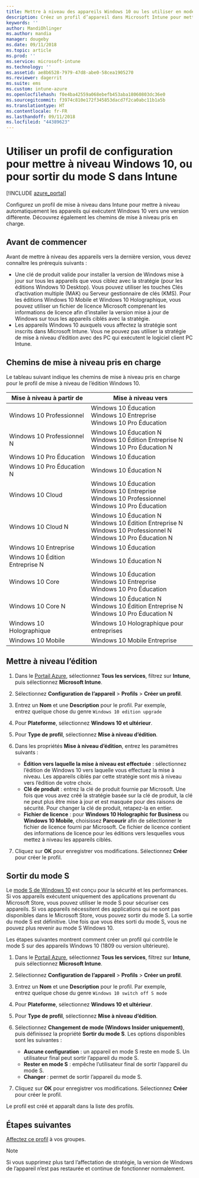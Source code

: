 ```yaml
---
title: Mettre à niveau des appareils Windows 10 ou les utiliser en mode S avec Microsoft Intune - Azure | Microsoft Docs
description: Créez un profil d’appareil dans Microsoft Intune pour mettre à niveau les appareils Windows 10 vers d’autres éditions. Par exemple, vous pouvez effectuer une mise à niveau de Windows 10 Professionnel vers Windows 10 Entreprise. Vous pouvez également activer le mode S sur un appareil, ou sortir de ce mode, à l’aide du profil de configuration. Découvrez également les chemins de mise à niveau pris en charge pour Windows 10 Professionnel, Édition N, Éducation, Cloud, Entreprise, Standard, Holographique et Mobile.
keywords: ''
author: MandiOhlinger
ms.author: mandia
manager: dougeby
ms.date: 09/11/2018
ms.topic: article
ms.prod: ''
ms.service: microsoft-intune
ms.technology: ''
ms.assetid: ae8b6528-7979-47d8-abe0-58cea1905270
ms.reviewer: dagerrit
ms.suite: ems
ms.custom: intune-azure
ms.openlocfilehash: f0e4ba42559a068ebefb453aba18060803dc36e0
ms.sourcegitcommit: f3974c810e172f345853dacd7f2ca0abc11b1a5b
ms.translationtype: HT
ms.contentlocale: fr-FR
ms.lasthandoff: 09/11/2018
ms.locfileid: "44389623"
---
```

# <a name="use-a-configuration-profile-to-upgrade-windows-10-or-switch-from-s-mode-in-intune"></a>Utiliser un profil de configuration pour mettre à niveau Windows 10, ou pour sortir du mode S dans Intune
[!INCLUDE [azure_portal](./includes/azure_portal.md)]

Configurez un profil de mise à niveau dans Intune pour mettre à niveau automatiquement les appareils qui exécutent Windows 10 vers une version différente. Découvrez également les chemins de mise à niveau pris en charge.

## <a name="before-you-begin"></a>Avant de commencer
Avant de mettre à niveau des appareils vers la dernière version, vous devez connaître les prérequis suivants :

- Une clé de produit valide pour installer la version de Windows mise à jour sur tous les appareils que vous ciblez avec la stratégie (pour les éditions Windows 10 Desktop). Vous pouvez utiliser les touches Clés d’activation multiple (MAK) ou Serveur gestionnaire de clés (KMS). Pour les éditions Windows 10 Mobile et Windows 10 Holographique, vous pouvez utiliser un fichier de licence Microsoft comprenant les informations de licence afin d’installer la version mise à jour de Windows sur tous les appareils ciblés avec la stratégie.
- Les appareils Windows 10 auxquels vous affectez la stratégie sont inscrits dans Microsoft Intune. Vous ne pouvez pas utiliser la stratégie de mise à niveau d’édition avec des PC qui exécutent le logiciel client PC Intune.

## <a name="supported-upgrade-paths"></a>Chemins de mise à niveau pris en charge
Le tableau suivant indique les chemins de mise à niveau pris en charge pour le profil de mise à niveau de l’édition Windows 10.

| Mise à niveau à partir de | Mise à niveau vers |
|---|---|
| Windows 10 Professionnel | Windows 10 Éducation <br/>Windows 10 Entreprise <br/>Windows 10 Pro Éducation |
| Windows 10 Professionnel N | Windows 10 Éducation N <br/>Windows 10 Édition Entreprise N <br/>Windows 10 Pro Éducation N | 
| Windows 10 Pro Éducation | Windows 10 Éducation | 
| Windows 10 Pro Éducation N | Windows 10 Éducation N |
| Windows 10 Cloud | Windows 10 Éducation <br/>Windows 10 Entreprise <br/>Windows 10 Professionnel <br/>Windows 10 Pro Éducation | 
| Windows 10 Cloud N | Windows 10 Éducation N <br/>Windows 10 Édition Entreprise N <br/>Windows 10 Professionnel N <br/>Windows 10 Pro Éducation N | 
| Windows 10 Entreprise | Windows 10 Éducation | 
| Windows 10 Édition Entreprise N | Windows 10 Éducation N | 
| Windows 10 Core | Windows 10 Éducation <br/>Windows 10 Entreprise <br/>Windows 10 Pro Éducation | 
| Windows 10 Core N | Windows 10 Éducation N <br/>Windows 10 Édition Entreprise N <br/>Windows 10 Pro Éducation N | 
| Windows 10 Holographique | Windows 10 Holographique pour entreprises |
| Windows 10 Mobile | Windows 10 Mobile Entreprise |


<!-- Testing a new table on 3/5/18 

The following lists provide the supported upgrade paths for the Windows 10 edition upgrade profile. The Windows 10 edition to upgrade to is in bold followed by the list of supported editions that you can upgrade from:

**Windows 10 Education**
- Windows 10 Pro
- Windows 10 Pro Education
- Windows 10 Cloud
- Windows 10 Enterprise
- Windows 10 Core
    
**Windows 10 Education N edition**    
- Windows 10 Pro N edition
- Windows 10 Pro Education N edition
- Windows 10 Cloud N edition
- Windows 10 Enterprise N edition
- Windows 10 Core N edition
    
**Windows 10 Enterprise**
- Windows 10 Pro
- Windows 10 Cloud
- Windows 10 Core
    
**Windows 10 Enterprise N edition**
- Windows 10 Pro N edition
- Windows 10 Cloud N edition
- Windows 10 Core N edition
    
**Windows 10 Pro**
- Windows 10 Cloud
    
**Windows 10 Pro N edition**
- Windows 10 Cloud N edition
    
**Windows 10 Pro Education**
- Windows 10 Pro
- Windows 10 Cloud
- Windows 10 Core
    
**Windows 10 Pro Education N edition**
- Windows 10 Pro N edition
- Windows 10 Cloud N edition
- Windows 10 Core N edition

**Windows 10 Holographic for Business**
- Windows 10 Holographic

**Windows 10 Mobile Enterprise**
- Windows 10 Mobile -->

<!--The following table provides information about the supported upgrade paths for Windows 10 editions in this policy:

![supported](./media/check_grn.png)  (X) = not supported    
![unsupported](./media/x_blk.png)    (green checkmark) = supported    

|Upgrade from edition\Upgrade to edition|Education|Education N|Pro Education|Pro Education N|Enterprise|Enterprise N|Professional|Professional N|Mobile Enterprise|Holographic for Business|
|--------|--------|--------|--------|--------|--------|--------|--------|--------|--------|--------|--------|
|Pro|![supported](./media/check_grn.png)|![unsupported](./media/x_blk.png)|![supported](./media/check_grn.png)|![unsupported](./media/x_blk.png)|![supported](./media/check_grn.png)|![unsupported](./media/x_blk.png)|![unsupported](./media/x_blk.png)|![unsupported](./media/x_blk.png)|![unsupported](./media/x_blk.png)|![unsupported](./media/x_blk.png)|
|Pro N|![unsupported](./media/x_blk.png)|![supported](./media/check_grn.png)|![unsupported](./media/x_blk.png)|![supported](./media/check_grn.png)|![unsupported](./media/x_blk.png)|![supported](./media/check_grn.png)|![unsupported](./media/x_blk.png)|![unsupported](./media/x_blk.png)|![unsupported](./media/x_blk.png)|![unsupported](./media/x_blk.png)|
|Pro Education|![supported](./media/check_grn.png)|![unsupported](./media/x_blk.png)|![unsupported](./media/x_blk.png)|![unsupported](./media/x_blk.png)|![unsupported](./media/x_blk.png)|![unsupported](./media/x_blk.png)|![unsupported](./media/x_blk.png)|![unsupported](./media/x_blk.png)|![unsupported](./media/x_blk.png)|![unsupported](./media/x_blk.png)|
|Pro Education N|![unsupported](./media/x_blk.png)|![supported](./media/check_grn.png)|![unsupported](./media/x_blk.png)|![unsupported](./media/x_blk.png)|![unsupported](./media/x_blk.png)|![unsupported](./media/x_blk.png)|![unsupported](./media/x_blk.png)|![unsupported](./media/x_blk.png)|![unsupported](./media/x_blk.png)|![unsupported](./media/x_blk.png)|
|Cloud|![supported](./media/check_grn.png)|![unsupported](./media/x_blk.png)|![supported](./media/check_grn.png)|![unsupported](./media/x_blk.png)|![supported](./media/check_grn.png)|![unsupported](./media/x_blk.png)|![supported](./media/check_grn.png)|![unsupported](./media/x_blk.png)|![unsupported](./media/x_blk.png)|![unsupported](./media/x_blk.png)|
|Cloud N|![unsupported](./media/x_blk.png)|![supported](./media/check_grn.png)|![unsupported](./media/x_blk.png)|![supported](./media/check_grn.png)|![unsupported](./media/x_blk.png)|![supported](./media/check_grn.png)|![unsupported](./media/x_blk.png)|![supported](./media/check_grn.png)|![unsupported](./media/x_blk.png)|![unsupported](./media/x_blk.png)|
|Enterprise|![supported](./media/check_grn.png)|![unsupported](./media/x_blk.png)|![unsupported](./media/x_blk.png)|![unsupported](./media/x_blk.png)|![unsupported](./media/x_blk.png)|![unsupported](./media/x_blk.png)|![unsupported](./media/x_blk.png)|![unsupported](./media/x_blk.png)|![unsupported](./media/x_blk.png)|![unsupported](./media/x_blk.png)|
|Enterprise N|![unsupported](./media/x_blk.png)|![supported](./media/check_grn.png)|![unsupported](./media/x_blk.png)|![unsupported](./media/x_blk.png)|![unsupported](./media/x_blk.png)|![unsupported](./media/x_blk.png)|![unsupported](./media/x_blk.png)|![unsupported](./media/x_blk.png)|![unsupported](./media/x_blk.png)|![unsupported](./media/x_blk.png)|
|Core|![supported](./media/check_grn.png)|![unsupported](./media/x_blk.png)|![supported](./media/check_grn.png)|![unsupported](./media/x_blk.png)|![unsupported](./media/x_blk.png)|![unsupported](./media/x_blk.png)   |![unsupported](./media/x_blk.png)|![unsupported](./media/x_blk.png)|![unsupported](./media/x_blk.png)|![unsupported](./media/x_blk.png)|
|Core N|![unsupported](./media/x_blk.png)|![supported](./media/check_grn.png)|![unsupported](./media/x_blk.png)|![supported](./media/check_grn.png)|![unsupported](./media/x_blk.png)|![unsupported](./media/x_blk.png)|![unsupported](./media/x_blk.png)|![unsupported](./media/x_blk.png)|![unsupported](./media/x_blk.png)|![unsupported](./media/x_blk.png)|
|Mobile|![unsupported](./media/x_blk.png)|![unsupported](./media/x_blk.png)|![unsupported](./media/x_blk.png)|![unsupported](./media/x_blk.png)|![unsupported](./media/x_blk.png)|![unsupported](./media/x_blk.png)|![unsupported](./media/x_blk.png)|![unsupported](./media/x_blk.png)|![supported](./media/check_grn.png)|![unsupported](./media/x_blk.png)|
|Holographic|![unsupported](./media/x_blk.png)|![unsupported](./media/x_blk.png)|![unsupported](./media/x_blk.png)|![unsupported](./media/x_blk.png)|![unsupported](./media/x_blk.png)|![unsupported](./media/x_blk.png)|![unsupported](./media/x_blk.png)|![unsupported](./media/x_blk.png)|![unsupported](./media/x_blk.png)|![supported](./media/check_grn.png) -->

## <a name="upgrade-the-edition"></a>Mettre à niveau l’édition

1. Dans le [Portail Azure](https://portal.azure.com), sélectionnez **Tous les services**, filtrez sur **Intune**, puis sélectionnez **Microsoft Intune**.
2. Sélectionnez **Configuration de l’appareil** > **Profils** > **Créer un profil**.
3. Entrez un **Nom** et une **Description** pour le profil. Par exemple, entrez quelque chose du genre `Windows 10 edition upgrade`
4. Pour **Plateforme**, sélectionnez **Windows 10 et ultérieur**.
5. Pour **Type de profil**, sélectionnez **Mise à niveau d’édition**.
6. Dans les propriétés **Mise à niveau d’édition**, entrez les paramètres suivants :

   - **Édition vers laquelle la mise à niveau est effectuée** : sélectionnez l’édition de Windows 10 vers laquelle vous effectuez la mise à niveau. Les appareils ciblés par cette stratégie sont mis à niveau vers l’édition de votre choix.
   - **Clé de produit** : entrez la clé de produit fournie par Microsoft. Une fois que vous avez créé la stratégie basée sur la clé de produit, la clé ne peut plus être mise à jour et est masquée pour des raisons de sécurité. Pour changer la clé de produit, retapez-la en entier.
   - **Fichier de licence** : pour **Windows 10 Holographic for Business** ou **Windows 10 Mobile**, choisissez **Parcourir** afin de sélectionner le fichier de licence fourni par Microsoft. Ce fichier de licence contient des informations de licence pour les éditions vers lesquelles vous mettez à niveau les appareils ciblés.

7. Cliquez sur **OK** pour enregistrer vos modifications. Sélectionnez **Créer** pour créer le profil.

## <a name="switch-out-of-s-mode"></a>Sortir du mode S

Le [mode S de Windows 10](https://support.microsoft.com/help/4456067/windows-10-switch-out-of-s-mode) est conçu pour la sécurité et les performances. Si vos appareils exécutent uniquement des applications provenant du Microsoft Store, vous pouvez utiliser le mode S pour sécuriser ces appareils. Si vos appareils nécessitent des applications qui ne sont pas disponibles dans le Microsoft Store, vous pouvez sortir du mode S. La sortie du mode S est définitive. Une fois que vous êtes sorti du mode S, vous ne pouvez plus revenir au mode S Windows 10.

Les étapes suivantes montrent comment créer un profil qui contrôle le mode S sur des appareils Windows 10 (1809 ou version ultérieure).

1. Dans le [Portail Azure](https://portal.azure.com), sélectionnez **Tous les services**, filtrez sur **Intune**, puis sélectionnez **Microsoft Intune**.
2. Sélectionnez **Configuration de l’appareil** > **Profils** > **Créer un profil**.
3. Entrez un **Nom** et une **Description** pour le profil. Par exemple, entrez quelque chose du genre `Windows 10 switch off S mode`
4. Pour **Plateforme**, sélectionnez **Windows 10 et ultérieur**.
5. Pour **Type de profil**, sélectionnez **Mise à niveau d’édition**.
6. Sélectionnez **Changement de mode (Windows Insider uniquement)**, puis définissez la propriété **Sortir du mode S**. Les options disponibles sont les suivantes :

    - **Aucune configuration** : un appareil en mode S reste en mode S. Un utilisateur final peut sortir l’appareil du mode S.
    - **Rester en mode S** : empêche l’utilisateur final de sortir l’appareil du mode S.
    - **Changer** : permet de sortir l’appareil du mode S.

7. Cliquez sur **OK** pour enregistrer vos modifications. Sélectionnez **Créer** pour créer le profil.

Le profil est créé et apparaît dans la liste des profils.

## <a name="next-steps"></a>Étapes suivantes

[Affectez ce profil](device-profile-assign.md) à vos groupes.

>[!NOTE]
>Si vous supprimez plus tard l’affectation de stratégie, la version de Windows de l’appareil n’est pas restaurée et continue de fonctionner normalement.
